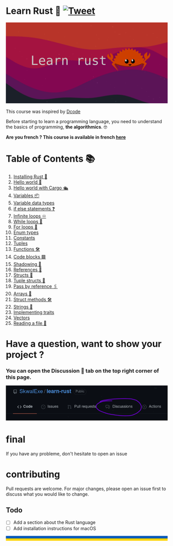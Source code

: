 # Learn Rust 🦀 [![Tweet](https://img.shields.io/twitter/url/http/shields.io.svg?style=social)](https://twitter.com/intent/tweet?url=https%3A%2F%2Fgithub.com%2FSkwalExe%2Flearn-rust&text=Started%20learning%20rust%20with%20@SkwalExe%20learn-rust%20project)

![banner](images/banner.png)

This course was inspired by [Dcode](https://www.youtube.com/watch?v=vOMJlQ5B-M0&list=PLVvjrrRCBy2JSHf9tGxGKJ-bYAN_uDCUL)

Before starting to learn a programming language, you need to understand the basics of programming, **the algorithmics**. 🤓

**Are you french ? This course is available in french [here](https://github.com/SkwalExe/apprendre-rust/)**

# Table of Contents 📚


1. [Installing Rust 🦀](course/installing-rust)
2. [Hello world 👋](course/hello-world)
3. [Hello world with Cargo 🛳️](course/hello-world-cargo)
4. [Variables 📦](course/variables)
5. [Variable data types](course/variable-data-types)
6. [if else statements ❓](course/if-else-statements)
7. [Infinite loops ♾️](course/infinite-loops)
8. [While loops 🔁](course/while-loops)
9. [For loops 🔢](course/for-loops)
10. [Enum types](course/enum-types)
11. [Constants](course/constants)
12. [Tuples](course/tuples)
13. [Functions 🛠️](course/functions)
14. [Code blocks 🟪️](course/code-blocks)
15. [Shadowing 👥](course/shadowing)
16. [References 🔗](course/references)
17. [Structs 🧱](course/structs)
18. [Tuple structs 🧱](course/tuple-structs)
19. [Pass by reference 🖇️](course/pass-by-reference)
20. [Arrays 📜](course/arrays)
21. [Struct methods 🛠️](course/struct-methods)
22. [Strings 📝](course/strings)
23. [Implementing traits](course/implementing-traits)
24. [Vectors](course/vectors)
25. [Reading a file 📖](course/reading-a-file)

# Have a question, want to show your project ?
### **You can open the Discussion 💬 tab on the top right corner of this page.**
![discussion](images/discussions.png)
# final
If you have any probleme, don't hesitate to open an issue
# contributing
Pull requests are welcome. For major changes, please open an issue first to discuss what you would like to change.
## Todo
- [ ] Add a section about the Rust language
- [ ] Add installation instructions for macOS

<a href="https://github.com/SkwalExe#ukraine"><img src="https://raw.githubusercontent.com/SkwalExe/SkwalExe/main/ukraine.jpg" width="100%" height="15px" /></a>